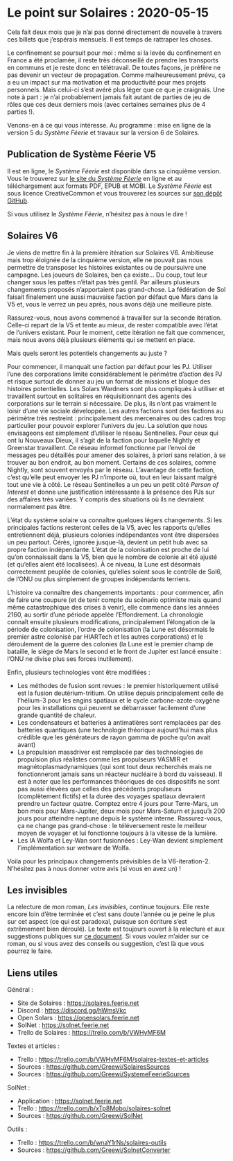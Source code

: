 # Le point sur Solaires : 2020-05-15

Cela fait deux mois que je n’ai pas donné directement de nouvelle à travers ces billets que j’espérais mensuels. Il est temps de rattraper les choses.

Le confinement se poursuit pour moi : même si la levée du confinement en France a été proclamée, il reste très déconseillé de prendre les transports en communs et je reste donc en télétravail. De toutes façons, je préfère ne pas devenir un vecteur de propagation. Comme malheureusement prévu, ça a eu un impact sur ma motivation et ma productivité pour mes projets personnels. Mais celui-ci s’est avéré plus léger que ce que je craignais. Une note à part : je n’ai probablement jamais fait autant de parties de jeu de rôles que ces deux derniers mois (avec certaines semaines plus de 4 parties !).

Venons-en à ce qui vous intéresse. Au programme : mise en ligne de la version 5 du *Système Féerie* et travaux sur la version 6 de Solaires.

## Publication de Système Féerie V5

Il est en ligne, le *Système Féerie* est disponible dans sa cinquième version. Vous le trouverez sur [le site du *Système Féerie*](https://systeme.feerie.net/dokuwiki/doku.php?id=v5:start) en ligne et au téléchargement aux formats PDF, EPUB et MOBI. Le *Système Féerie* est sous licence CreativeCommon et vous trouverez les sources sur [son dépôt GitHub](https://github.com/Greewi/SystemeFeerieSources).

Si vous utilisez le *Système Féerie*, n’hésitez pas à nous le dire !

## Solaires V6

Je viens de mettre fin à la première itération sur Solaires V6. Ambitieuse mais trop éloignée de la cinquième version, elle ne pouvait pas nous permettre de transposer les histoires existantes ou de poursuivre une campagne. Les joueurs de Solaires, ben ça existe… Du coup, tout leur changer sous les pattes n’était pas très gentil. Par ailleurs plusieurs changements proposés n’apportaient pas grand-chose. La fédération de Sol faisait finalement une aussi mauvaise faction par défaut que Mars dans la V5 et, vous le verrez un peu après, nous avons déjà une meilleure piste.

Rassurez-vous, nous avons commencé à travailler sur la seconde itération. Celle-ci repart de la V5 et tente au mieux, de rester compatible avec l’état de l’univers existant. Pour le moment, cette itération ne fait que commencer, mais nous avons déjà plusieurs éléments qui se mettent en place.

Mais quels seront les potentiels changements au juste ?

Pour commencer, il manquait une faction par défaut pour les PJ. Utiliser l’une des corporations limite considérablement le périmètre d’action des PJ et risque surtout de donner au jeu un format de missions et bloque des histoires potentielles. Les Solars Wardners sont plus compliqués à utiliser et travaillent surtout en solitaires en réquisitionnant des agents des corporations sur le terrain si nécessaire. De plus, ils n’ont pas vraiment le loisir d’une vie sociale développée. Les autres factions sont des factions au périmètre très restreint : principalement des mercenaires ou des cadres trop particulier pour pouvoir explorer l’univers du jeu. La solution que nous envisageons est simplement d’utiliser le réseau Sentinelles. Pour ceux qui ont lu Nouveaux Dieux, il s’agit de la faction pour laquelle Nightly et Greenstar travaillent. Ce réseau informel fonctionne par l’envoi de messages peu détaillés pour amener des solaires, à priori sans relation, à se trouver au bon endroit, au bon moment. Certains de ces solaires, comme Nightly, sont souvent envoyés par le réseau. L’avantage de cette faction, c’est qu’elle peut envoyer les PJ n’importe où, tout en leur laissant malgré tout une vie à côté. Le réseau Sentinelles a un peu un petit côté *Person of Interest* et donne une justification intéressante à la présence des PJs sur des affaires très variées. Y compris des situations où ils ne devraient normalement pas être.

L’état du système solaire va connaître quelques légers changements. Si les principales factions resteront celles de la V5, avec les rapports qu’elles entretiennent déjà, plusieurs colonies indépendantes vont être dispersées un peu partout. Cérès, ignorée jusque-là, devient un petit hub avec sa propre faction indépendante. L’état de la colonisation est proche de lui qu’on connaissait dans la V5, bien que le nombre de colonie ait été ajusté (et qu’elles aient été localisées). À ce niveau, la Lune est désormais correctement peuplée de colonies, qu’elles soient sous le contrôle de Sol6, de l’ONU ou plus simplement de groupes indépendants terriens.

L’histoire va connaître des changements importants : pour commencer, afin de faire une coupure (et de tenir compte du scénario optimiste mais quand même catastrophique des crises à venir), elle commence dans les années 2160, au sortir d’une période appelée l’Effondrement. La chronologie connaît ensuite plusieurs modifications, principalement l’élongation de la période de colonisation, l’ordre de colonisation (la Lune est désormais le premier astre colonisé par HIARTech et les autres corporations) et le déroulement de la guerre des colonies (la Lune est le premier champ de bataille, le siège de Mars le second et le front de Jupiter est lancé ensuite : l’ONU ne divise plus ses forces inutilement).

Enfin, plusieurs technologies vont être modifiées :
* Les méthodes de fusion sont revues : le premier historiquement utilisé est la fusion deutérium-tritium. On utilise depuis principalement celle de l’hélium-3 pour les engins spatiaux et le cycle carbone-azote-oxygène pour les installations qui peuvent se débarrasser facilement d’une grande quantité de chaleur.
* Les condensateurs et batteries à antimatières sont remplacées par des batteries quantiques (une technologie théorique aujourd’hui mais plus crédible que les générateurs de rayon gamma de poche qu’on avait avant)
* La propulsion massdriver est remplacée par des technologies de propulsion plus réalistes comme les propulseurs VASMIR et magnétoplasmadynamiques (qui sont tout deux recherchés mais ne fonctionneront jamais sans un réacteur nucléaire à bord du vaisseau). Il est à noter que les performances théoriques de ces dispositifs ne sont pas aussi élevées que celles des précédents propulseurs (complètement fictifs) et la durée des voyages spatiaux devraient prendre un facteur quatre. Comptez entre 4 jours pour Terre-Mars, un bon mois pour Mars-Jupiter, deux mois pour Mars-Saturn et jusqu’à 200 jours pour atteindre neptune depuis le système interne. Rassurez-vous, ça ne change pas grand-chose : le téléversement reste le meilleur moyen de voyager et lui fonctionne toujours à la vitesse de la lumière.
* Les IA Wolfa et Ley-Wan sont fusionnées : Ley-Wan devient simplement l’implémentation sur wetware de Wolfa.

Voila pour les principaux changements prévisibles de la V6-iteration-2. N’hésitez pas à nous donner votre avis (si vous en avez un) !

## Les invisibles

La relecture de mon roman, *Les invisibles*, continue toujours. Elle reste encore loin d’être terminée et c’est sans doute l’année ou je peine le plus sur cet aspect (ce qui est paradoxal, puisque son écriture s’est extrêmement bien déroulé). Le texte est toujours ouvert à la relecture et aux suggestions publiques sur [ce document](https://docs.google.com/document/d/1hTV0YVJPS7PlzAzBC2uy_k3q2F_L6uepsDACauFrjkY/edit?usp=sharing). Si vous voulez m’aider sur ce roman, ou si vous avez des conseils ou suggestion, c’est là que vous pourrez le faire.

## Liens utiles

Général :
* Site de Solaires : https://solaires.feerie.net
* Discord : https://discord.gg/hWmsVkc
* Open Solars : https://opensolars.feerie.net
* SolNet : https://solnet.feerie.net
* Trello de Solaires : https://trello.com/b/VWHyMF6M

Textes et articles :
* Trello : https://trello.com/b/VWHyMF6M/solaires-textes-et-articles
* Sources : https://github.com/Greewi/SolairesSources
* Sources : https://github.com/Greewi/SystemeFeerieSources

SolNet :
* Application : https://solnet.feerie.net
* Trello : https://trello.com/b/xTp8Mobo/solaires-solnet
* Sources : https://github.com/Greewi/SolNet

Outils :
* Trello : https://trello.com/b/wnaY1rNs/solaires-outils
* Sources : https://github.com/Greewi/SolnetConverter